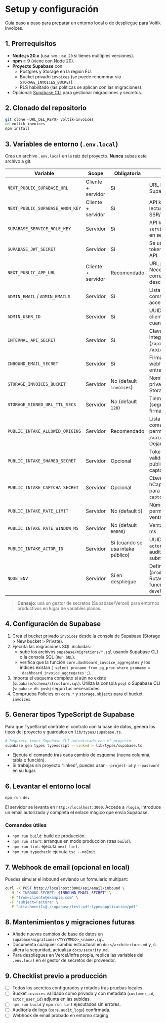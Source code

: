# Setup y configuración

Guía paso a paso para preparar un entorno local o de despliegue para Voltik Invoices.

## 1. Prerrequisitos
- **Node.js 20.x** (usa `nvm use 20` si tienes múltiples versiones).
- **npm** ≥ 9 (viene con Node 20).
- **Proyecto Supabase** con:
  - Postgres y Storage en la región EU.
  - Bucket privado `invoices` (se puede renombrar via `STORAGE_INVOICES_BUCKET`).
  - RLS habilitado (las políticas se aplican con las migraciones).
- Opcional: [Supabase CLI](https://supabase.com/docs/reference/cli/getting-started) para gestionar migraciones y secretos.

## 2. Clonado del repositorio
```bash
git clone <URL_DEL_REPO> voltik-invoices
cd voltik-invoices
npm install
```

## 3. Variables de entorno (`.env.local`)
Crea un archivo `.env.local` en la raíz del proyecto. **Nunca** subas este archivo a git.

| Variable | Scope | Obligatoria | Descripción |
| --- | --- | --- | --- |
| `NEXT_PUBLIC_SUPABASE_URL` | Cliente + servidor | Sí | URL base de tu proyecto Supabase. |
| `NEXT_PUBLIC_SUPABASE_ANON_KEY` | Cliente + servidor | Sí | API key anónima (solo lectura) usada por SSR/CSR. |
| `SUPABASE_SERVICE_ROLE_KEY` | Servidor | Sí | API key con rol `service_role` (solo usar en server). |
| `SUPABASE_JWT_SECRET` | Servidor | Sí | Se usa para validar tokens Bearer en rutas API. |
| `NEXT_PUBLIC_APP_URL` | Cliente + servidor | Recomendado | URL pública del frontend. Necesaria para redirects correctos (login/logout, descargas). |
| `ADMIN_EMAIL` / `ADMIN_EMAILS` | Servidor | Sí | Lista (separada por comas) de correos con acceso admin. |
| `ADMIN_USER_ID` | Servidor | Sí | UUID usado para crear clientes automáticamente cuando no hay sesión. |
| `INTERNAL_API_SECRET` | Servidor | Sí | Clave compartida para integraciones internas (`/api/upload`, `/api/debug/session`). |
| `INBOUND_EMAIL_SECRET` | Servidor | Sí | Firma las peticiones del webhook de email entrante. |
| `STORAGE_INVOICES_BUCKET` | Servidor | No (default `invoices`) | Nombre del bucket privado en Supabase Storage. |
| `STORAGE_SIGNED_URL_TTL_SECS` | Servidor | No (default `120`) | Tiempo de vida (segundos) de las URLs firmadas para descargas. |
| `PUBLIC_INTAKE_ALLOWED_ORIGINS` | Servidor | Recomendado | Lista separada por comas de orígenes permitidos para `/api/public/intake`. Dejar vacío en desarrollo. |
| `PUBLIC_INTAKE_SHARED_SECRET` | Servidor | Opcional | Token compartido para validar formularios públicos (si no se usa captcha). |
| `PUBLIC_INTAKE_CAPTCHA_SECRET` | Servidor | Opcional | Clave secreta de hCaptcha/Recaptcha para verificar `captcha_token`. |
| `PUBLIC_INTAKE_RATE_LIMIT` | Servidor | No (default `5`) | Número de envíos permitidos por IP en la ventana configurada. |
| `PUBLIC_INTAKE_RATE_WINDOW_MS` | Servidor | No (default `60000`) | Ventana del rate limit en ms. |
| `PUBLIC_INTAKE_ACTOR_ID` | Servidor | Sí (cuando se usa intake público) | UUID utilizado como `actor_user_id` en auditoría para submissions públicas. |
| `NODE_ENV` | Servidor | Sí en despliegue | Define el modo (`production`/`development`). Rutas de debug solo funcionan en `development`. |

> **Consejo**: usa un gestor de secretos (Supabase/Vercel) para entornos productivos en lugar de variables planas.

## 4. Configuración de Supabase
1. Crea el bucket privado `invoices` desde la consola de Supabase (Storage > New bucket > Private).
2. Ejecuta las migraciones SQL incluidas:
   - sube los archivos `supabase/migrations/*.sql` usando Supabase CLI o la consola SQL (`Run SQL`).
   - verifica que la función `core.dashboard_invoice_aggregates` y los índices existan (`
select proname from pg_proc where proname = 'dashboard_invoice_aggregates';`).
3. Importa el esquema completo si aún no existe (`supabase/schema/structure.sql`). Utiliza la consola `psql` o Supabase CLI (`supabase db push`) según tus necesidades.
4. Comprueba Policies en `core.*` y `storage.objects` para el bucket `invoices`.

## 5. Generar tipos TypeScript de Supabase
Para que TypeScript controle el contrato con la base de datos, genera los tipos del proyecto y guárdalos en `lib/types/supabase.ts`.

```bash
# Requiere tener Supabase CLI autenticado con el proyecto
supabase gen types typescript --linked > lib/types/supabase.ts
```

- Ejecuta el comando tras cada cambio de esquema (nueva columna, tabla o función).
- Si trabajas sin proyecto “linked”, puedes usar `--project-id` y `--password` en su lugar.

## 6. Levantar el entorno local
```bash
npm run dev
```
El servidor se levanta en `http://localhost:3000`. Accede a `/login`, introduce un email autorizado y completa el enlace mágico que envía Supabase.

### Comandos útiles
- `npm run build`: build de producción.
- `npm run start`: arranque en modo producción (tras `build`).
- `npm run lint`: ejecuta `next lint`.
- `npm run typecheck`: ejecuta `tsc --noEmit`.

## 7. Webhook de email (opcional en local)
Puedes simular el inbound enviando un formulario multipart:
```bash
curl -X POST http://localhost:3000/api/email/inbound \
  -H "X-INBOUND-SECRET: $INBOUND_EMAIL_SECRET" \
  -F "from=cliente@example.com" \
  -F "subject=Factura" \
  -F "attachment1=@./supabase/test.pdf;type=application/pdf"
```

## 8. Mantenimientos y migraciones futuras
- Añade nuevos cambios de base de datos en `supabase/migrations/<YYYYMMDD>_<name>.sql`.
- Documenta cualquier cambio estructural en `docs/architecture.md` y, si altera la seguridad, actualiza `docs/security.md`.
- Para despliegues en Vercel/infra propia, replica las variables del `.env.local` en el gestor de secretos del proveedor.

## 9. Checklist previo a producción
- [ ] Todos los secretos configurados y rotados tras pruebas locales.
- [ ] Bucket `invoices` validado como privado y con metadata (`customer_id`, `actor_user_id`) adjunta en las subidas.
- [ ] `npm run build` y `npm run lint` ejecutados sin errores.
- [ ] Auditoría de logs (`core.audit_logs`) confirmada.
- [ ] Webhook de email probado en entorno staging.

